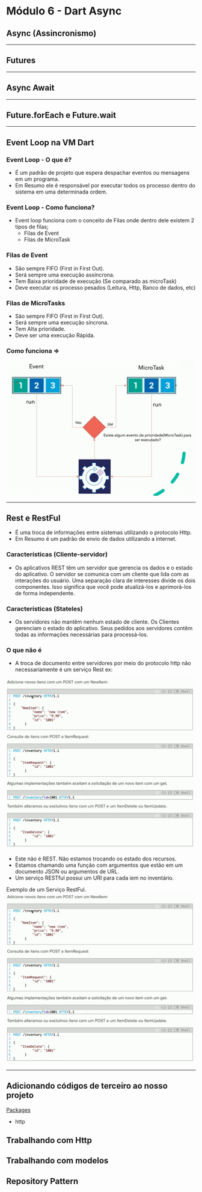 # Módulo 6 - Dart Async

## Async (Assincronismo)
---
## Futures
---
## Async Await
---
## Future.forEach e Future.wait

---
## Event Loop na VM Dart

### Event Loop - O que é?
- É um padrão de projeto que espera despachar eventos ou mensagens em um programa.
- Em Resumo ele é responsável por executar todos os processo dentro do sistema em uma determinada ordem.
### Event Loop - Como funciona?
- Event loop funciona com o conceito de Filas onde dentro dele existem 2 tipos de filas;
  - Filas de Event
  - Filas de MicroTask

### Filas de Event
- São sempre FIFO (First in First Out).
- Será sempre uma execução assíncrona.
- Tem Baixa prioridade de execução (Se comparado as microTask)
- Deve executar os processo pesados (Leitura, Http, Banco de dados, etc)

### Filas de MicroTasks
- São sempre FIFO (First in First Out).
- Será sempre uma execução síncrona.
- Tem Alta prioridade.
- Deve ser uma execução Rápida.

### Como funciona =>
<img src="assets/event-loop-1.png"/>

---

## Rest e RestFul

- É uma troca de informações entre sistemas utilizando o protocolo Http.
- Em Resumo é um padrão de envio de dados utilizando a internet.

### Características (Cliente-servidor)
- Os aplicativos REST têm um servidor que gerencia os dados e o estado do aplicativo. O servidor se comunica com um cliente que lida com as interações do usuário. Uma separação clara de interesses divide os dois componentes. Isso significa que você pode atualizá-los e aprimorá-los de forma independente.
### Características (Stateles)
- Os servidores não mantêm nenhum estado de cliente. Os Clientes gerenciam o estado do aplicativo. Seus pedidos aos servidores contêm todas as informações necessárias para processá-los.

### O que não é
- A troca de documento entre servidores por meio do protocolo http não necessariamente é um serviço Rest ex:
<img src="assets/rest-1.png"/>

- Este não é REST. Não estamos trocando os estado dos recursos.
- Estamos chamando uma função com argumentos que estão em um documento JSON ou argumentos de URL.
- Um serviço RESTful possui um URI para cada iem no inventário.

Exemplo de um Serviço RestFul.
<img src="assets/rest-1.png"/>


---

## Adicionando códigos de terceiro ao nosso projeto

[Packages](https://pub.dev)
- http

## Trabalhando com Http
## Trabalhando com modelos
## Repository Pattern